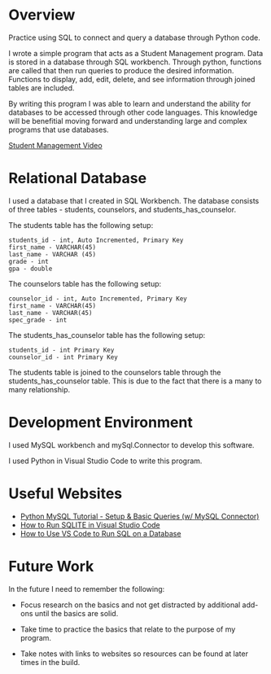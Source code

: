 # Overview

Practice using SQL to connect and query a database through Python code.

I wrote a simple program that acts as a Student Management program.  Data is stored in a database through SQL workbench.  Through python, functions are called that then run queries to produce the desired information.  Functions to display, add, edit, delete, and see information through joined tables are included.

By writing this program I was able to learn and understand the ability for databases to be accessed through other code languages.  This knowledge will be benefitial moving forward and understanding large and complex programs that use databases.


[Student Management Video](https://youtu.be/S-myMbv8NFk)

# Relational Database

I used a database that I created in SQL Workbench. The database consists of three tables - students, counselors, and students_has_counselor.

The students table has the following setup:  

    students_id - int, Auto Incremented, Primary Key  
    first_name - VARCHAR(45)  
    last_name - VARCHAR (45)  
    grade - int  
    gpa - double

The counselors table has the following setup:  

    counselor_id - int, Auto Incremented, Primary Key  
    first_name - VARCHAR(45)  
    last_name - VARCHAR(45)
    spec_grade - int  

The students_has_counselor table has the following setup:  

    students_id - int Primary Key
    counselor_id - int Primary Key  

The students table is joined to the counselors table through the students_has_counselor table.  This is due to the fact that there is a many to many relationship.



# Development Environment

I used MySQL workbench and mySql.Connector to develop this software.

I used Python in Visual Studio Code to write this program.

# Useful Websites


- [Python MySQL Tutorial - Setup & Basic Queries (w/ MySQL Connector)](https://www.youtube.com/watch?v=3vsC05rxZ8c)
- [How to Run SQLITE in Visual Studio Code](https://www.youtube.com/watch?v=JrAiefGNUq8)
- [How to Use VS Code to Run SQL on a Database](https://www.youtube.com/watch?v=C0y35FpiLRA)




# Future Work


In the future I need to remember the following:
- Focus research on the basics and not get distracted by additional add-ons until the basics are solid.  

- Take time to practice the basics that relate to the purpose of my program.  

- Take notes with links to websites so resources can be found at later times in the build.